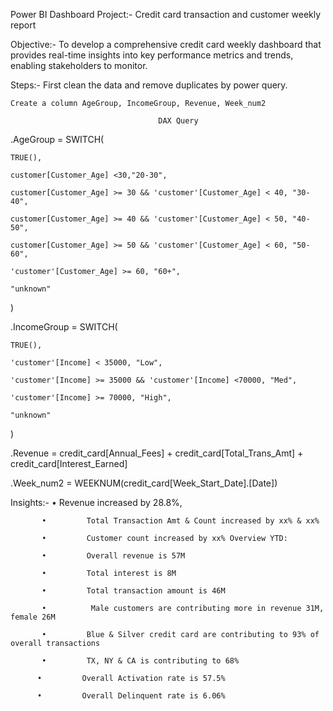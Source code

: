 Power BI Dashboard Project:- Credit card transaction and customer weekly report



Objective:- To develop a comprehensive credit card weekly dashboard that provides real-time insights into key performance metrics and trends, enabling stakeholders to monitor.



Steps:- First clean the data and remove duplicates by power query. 

    Create a column AgeGroup, IncomeGroup, Revenue, Week_num2

                                     DAX Query

.AgeGroup = SWITCH(

    TRUE(),

    customer[Customer_Age] <30,"20-30",

    customer[Customer_Age] >= 30 && 'customer'[Customer_Age] < 40, "30-40",

    customer[Customer_Age] >= 40 && 'customer'[Customer_Age] < 50, "40-50",

    customer[Customer_Age] >= 50 && 'customer'[Customer_Age] < 60, "50-60",

    'customer'[Customer_Age] >= 60, "60+",

    "unknown"

)


.IncomeGroup = SWITCH(

    TRUE(),

    'customer'[Income] < 35000, "Low",

    'customer'[Income] >= 35000 && 'customer'[Income] <70000, "Med",

    'customer'[Income] >= 70000, "High",

    "unknown"

)


.Revenue = credit_card[Annual_Fees] + credit_card[Total_Trans_Amt] + credit_card[Interest_Earned]


.Week_num2 = WEEKNUM(credit_card[Week_Start_Date].[Date])



Insights:- •         Revenue increased by 28.8%, 

           •         Total Transaction Amt & Count increased by xx% & xx%

           •         Customer count increased by xx% Overview YTD:

           •         Overall revenue is 57M

           •         Total interest is 8M

           •         Total transaction amount is 46M

           •          Male customers are contributing more in revenue 31M, female 26M

           •         Blue & Silver credit card are contributing to 93% of overall transactions

           •         TX, NY & CA is contributing to 68%

          •         Overall Activation rate is 57.5%

          •         Overall Delinquent rate is 6.06%
